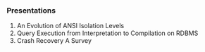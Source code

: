 ### Presentations

1. An Evolution of ANSI Isolation Levels
2. Query Execution from Interpretation to Compilation on RDBMS
3. Crash Recovery A Survey
